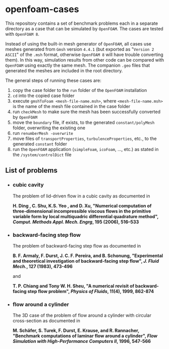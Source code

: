 # openfoam-cases
This repository contains a set of benchmark problems each in a separate directory as a case that can be simulated by `OpenFOAM`. The cases are tested with `OpenFOAM 8`.

Instead of using the built-in mesh generator of `OpenFOAM`, all cases use meshes generated from `Gmsh` version `4.4.1` (but exported as "`Version 2 ASCII`" of the `.msh` format, otherwise `OpenFOAM 8` will have trouble converting them). In this way, simulation results from other code can be compared with `OpenFOAM` using exactly the same mesh. The companion `.geo` files that generated the meshes are included in the root directory.

The general steps of running these cases are:

1. copy the case folder to the `run` folder of the `OpenFOAM` installation
2. `cd` into the copied case folder
3. execute `gmshToFoam <mesh-file-name.msh>`, where `<mesh-file-name.msh>` is the name of the mesh file contained in the case folder
4. run `checkMesh` to make sure the mesh has been successfully converted by `OpenFOAM`
5. move the `boundary` file, if exists, to the generated `constant/polyMesh` folder, overwriting the existing one
6. run `renumberMesh -overwrite`
7. move files of `transportProperties`, `turbulenceProperties`, etc., to the generated `constant` folder
8. run the `OpenFOAM` application (`simpleFoam`, `icoFoam`, ..., etc.) as stated in the `/system/controlDict` file


## List of problems

- ### cubic cavity

  The problem of lid-driven flow in a cubic cavity as documented in

  **H. Ding , C. Shu, K.S. Yeo , and D. Xu, "Numerical computation of three-dimensional incompressible viscous flows in the primitive variable form by local multiquadric differential quadrature method", *Comput. Methods Appl. Mech. Engrg*, 195 (2006), 516–533**

- ### backward-facing step flow

  The problem of backward-facing step flow as documented in

  **B. F. Armaly, F. Durst, J. C. F. Pereira, and B. Schonung, "Experimental and theoretical investigation of backward-facing step flow", *J. Fluid Mech.*, 127 (1983), 473-496**

  and

  **T. P. Chiang and Tony W. H. Sheu, "A numerical revisit of backward-facing step flow problem", *Physics of Fluids*, 11(4), 1999, 862-874**

- ### flow around a cylinder

  The 3D case of the problem of flow around a cylinder with circular cross-section as documented in

  **M. Schäfer, S. Turek, F. Durst, E. Krause, and R. Rannacher, "Benchmark computations of laminar flow around a cylinder", *Flow Simulation with High-Performance Computers II*, 1996, 547-566**
